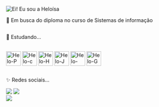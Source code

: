 ![Ei! Eu sou a Heloísa](https://github.com/HeloisaLouzada/HeloisaLouzada/assets/129389739/f2c529ba-cd52-4081-8160-0a43180f9973)

🔭 Em busca do diploma no curso de Sistemas de informação

  ##
  
🌱 Estudando...
<div style="display: inline_block"><br>
  
  <img align="center" alt="Helo-P" height="40" width="40" src="https://cdn.jsdelivr.net/gh/devicons/devicon@latest/icons/python/python-original.svg" /> 
  <img align="center" alt="Helo-c" height="40" width="40" src="https://cdn.jsdelivr.net/gh/devicons/devicon@latest/icons/c/c-original.svg"> 
  <img align="center" alt="Helo-H" height="40" width="40" src="https://cdn.jsdelivr.net/gh/devicons/devicon@latest/icons/html5/html5-original.svg" />
  <img align="center" alt="Helo-J" height="40" width="40" src="https://cdn.jsdelivr.net/gh/devicons/devicon@latest/icons/java/java-original.svg" />
  <img align="center" alt="Helo-PG" height="40" width="40" src="https://cdn.jsdelivr.net/gh/devicons/devicon@latest/icons/postgresql/postgresql-original.svg" /> 
  <img align="center" alt="Helo-G" height="40" width="40" src="https://cdn.jsdelivr.net/gh/devicons/devicon@latest/icons/github/github-original.svg" /> 

    
</div>   

 ##
    
✨ Redes sociais...
<div>
  
  <a href="https://www.instagram.com/heloisa.louzada?utm_source=ig_web_button_share_sheet&igsh=ZDNlZDc0MzIxNw==" target=" blank"><img src="https://img.shields.io/badge/Instagram-E4405F?style=for-the-badge&logo=instagram&logoColor=white" target="blank"></a> 
  <a href="https://www.linkedin.com/in/helo%C3%ADsa-louzada-borchardt-gomes-1b8417229" target=" blank"><img src="https://img.shields.io/badge/LinkedIn-0077B5?style=for-the-badge&logo=linkedin&logoColor=white" target="blank"></a>  
  <a href="http://lattes.cnpq.br/8606110333781911" target=" blank"><img src="https://img.shields.io/badge/Curr%C3%ADculo%20Lattes-02569B?style=for-the-badge&logo=visual-studio-code&logoColor=white)" target="blank"></a>  
 
</div> 
